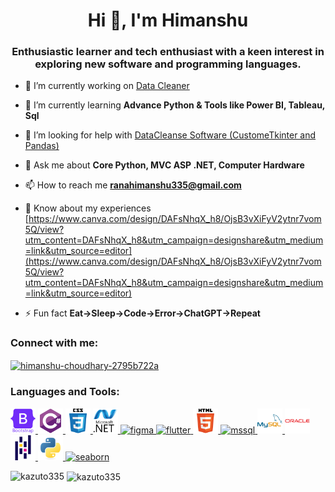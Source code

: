 <h1 align="center">Hi 👋, I'm Himanshu</h1>
<h3 align="center">Enthusiastic learner and tech enthusiast with a keen interest in exploring new software and programming languages.</h3>

- 🔭 I’m currently working on [Data Cleaner](https://github.com/Kazuto335/DataCleaner)

- 🌱 I’m currently learning **Advance Python & Tools like Power BI, Tableau, Sql**

- 🤝 I’m looking for help with [DataCleanse Software (CustomeTkinter and Pandas)](https://github.com/Kazuto335/DataCleaner)

- 💬 Ask me about **Core Python, MVC ASP .NET, Computer Hardware**

- 📫 How to reach me **ranahimanshu335@gmail.com**

- 📄 Know about my experiences [https://www.canva.com/design/DAFsNhqX_h8/OjsB3vXiFyV2ytnr7vom5Q/view?utm_content=DAFsNhqX_h8&utm_campaign=designshare&utm_medium=link&utm_source=editor](https://www.canva.com/design/DAFsNhqX_h8/OjsB3vXiFyV2ytnr7vom5Q/view?utm_content=DAFsNhqX_h8&utm_campaign=designshare&utm_medium=link&utm_source=editor)

- ⚡ Fun fact **Eat->Sleep->Code->Error->ChatGPT->Repeat**

<h3 align="left">Connect with me:</h3>
<p align="left">
<a href="https://linkedin.com/in/himanshu-choudhary-2795b722a" target="blank"><img align="center" src="https://raw.githubusercontent.com/rahuldkjain/github-profile-readme-generator/master/src/images/icons/Social/linked-in-alt.svg" alt="himanshu-choudhary-2795b722a" height="30" width="40" /></a>
</p>

<h3 align="left">Languages and Tools:</h3>
<p align="left"> <a href="https://getbootstrap.com" target="_blank" rel="noreferrer"> <img src="https://raw.githubusercontent.com/devicons/devicon/master/icons/bootstrap/bootstrap-plain-wordmark.svg" alt="bootstrap" width="40" height="40"/> </a> <a href="https://www.w3schools.com/cs/" target="_blank" rel="noreferrer"> <img src="https://raw.githubusercontent.com/devicons/devicon/master/icons/csharp/csharp-original.svg" alt="csharp" width="40" height="40"/> </a> <a href="https://www.w3schools.com/css/" target="_blank" rel="noreferrer"> <img src="https://raw.githubusercontent.com/devicons/devicon/master/icons/css3/css3-original-wordmark.svg" alt="css3" width="40" height="40"/> </a> <a href="https://dotnet.microsoft.com/" target="_blank" rel="noreferrer"> <img src="https://raw.githubusercontent.com/devicons/devicon/master/icons/dot-net/dot-net-original-wordmark.svg" alt="dotnet" width="40" height="40"/> </a> <a href="https://www.figma.com/" target="_blank" rel="noreferrer"> <img src="https://www.vectorlogo.zone/logos/figma/figma-icon.svg" alt="figma" width="40" height="40"/> </a> <a href="https://flutter.dev" target="_blank" rel="noreferrer"> <img src="https://www.vectorlogo.zone/logos/flutterio/flutterio-icon.svg" alt="flutter" width="40" height="40"/> </a> <a href="https://www.w3.org/html/" target="_blank" rel="noreferrer"> <img src="https://raw.githubusercontent.com/devicons/devicon/master/icons/html5/html5-original-wordmark.svg" alt="html5" width="40" height="40"/> </a> <a href="https://www.microsoft.com/en-us/sql-server" target="_blank" rel="noreferrer"> <img src="https://www.svgrepo.com/show/303229/microsoft-sql-server-logo.svg" alt="mssql" width="40" height="40"/> </a> <a href="https://www.mysql.com/" target="_blank" rel="noreferrer"> <img src="https://raw.githubusercontent.com/devicons/devicon/master/icons/mysql/mysql-original-wordmark.svg" alt="mysql" width="40" height="40"/> </a> <a href="https://www.oracle.com/" target="_blank" rel="noreferrer"> <img src="https://raw.githubusercontent.com/devicons/devicon/master/icons/oracle/oracle-original.svg" alt="oracle" width="40" height="40"/> </a> <a href="https://pandas.pydata.org/" target="_blank" rel="noreferrer"> <img src="https://raw.githubusercontent.com/devicons/devicon/2ae2a900d2f041da66e950e4d48052658d850630/icons/pandas/pandas-original.svg" alt="pandas" width="40" height="40"/> </a> <a href="https://www.python.org" target="_blank" rel="noreferrer"> <img src="https://raw.githubusercontent.com/devicons/devicon/master/icons/python/python-original.svg" alt="python" width="40" height="40"/> </a> <a href="https://seaborn.pydata.org/" target="_blank" rel="noreferrer"> <img src="https://seaborn.pydata.org/_images/logo-mark-lightbg.svg" alt="seaborn" width="40" height="40"/> </a> </p>

<p><img align="left" src="https://github-readme-stats.vercel.app/api/top-langs?username=kazuto335&show_icons=true&locale=en&layout=compact" alt="kazuto335" /></p>

<p>&nbsp;<img align="center" src="https://github-readme-stats.vercel.app/api?username=kazuto335&show_icons=true&locale=en" alt="kazuto335" /></p>
